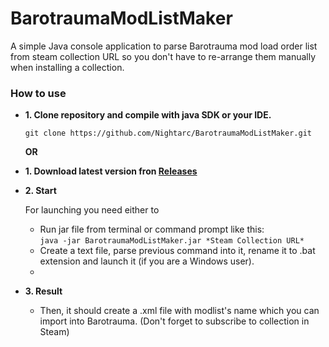 # BarotraumaModListMaker
A simple Java console application to parse Barotrauma mod load order list from steam collection URL so you don't have to re-arrange them manually when installing a collection.

### How to use
- **1. Clone repository and compile with java SDK or your IDE.**
  ```
  git clone https://github.com/Nightarc/BarotraumaModListMaker.git
  ```
  **OR**
- **1. Download latest version fron [Releases](https://github.com/Nightarc/BarotraumaModListMaker/releases)**
- **2. Start**
  
    For launching you need either to
  + Run jar file from terminal or command prompt like this:  
        ```
        java -jar BarotraumaModListMaker.jar *Steam Collection URL*
        ```
  + Create a text file, parse previous command into it, rename it to .bat extension and launch it (if you are a Windows user).
  + 
- **3. Result**
  - Then, it should create a .xml file with modlist's name which you can import into Barotrauma. (Don't forget to subscribe to collection in Steam)
